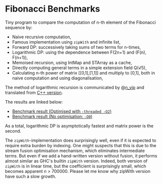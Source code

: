 # Fibonacci Benchmarks

Tiny program to compare the computation of n-th element of the Fibonacci sequence by:

* Naive recursive computation,
* Famous implementation using `zipWith` and infinite list,
* Forward DP: successively taking sums of two terms for n-times,
* Logarithmic DP: using the dependence between F(2n+1) and (F(n), F(n+1)),
* Memoised recursion, using IntMap and STArray as a cache,
* Directly computing general terms in a simple extension field Q(√5),
* Calculating n-th power of matrix [[0,1],[1,1]] and multiply to [0,1],
  both in naive computation and using diagonalisation,

The method of logarithmic recursion is communicated by @[n_vip](https://twitter.com/n_vip) and translated from [C++ version](http://ideone.com/H906ow).

The results are linked below:

* [Benchmark result (Optimised  with `-threaded -O2`)](https://konn.github.io/fibs/bench.html)
* [Benchmark result (No optimisation: `-O0`)](https://konn.github.io/konn/fibs/bench-no-opts.html)

As a total, logarithmic DP is asymptotically fastest and matrix power is the second.

The `zipWith`-implementation does surprisingly well, even if it is expected to require extra burden by indexing.
One might suspects that this is due to the stream fusion optimisation mechanism, which eliminates intermediate terms.
But even if we add a hand-written version without fusion, it performs almost similar as GHC's builtin `zipWith` version.
Indeed, both version of `zipWith` is in linear time, but the coefficient is surprisingly small, which becomes apparent n > 700000.
Please let me know why zipWith version have such a slow growth.
